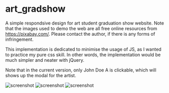 # art_gradshow
A simple respondsive design for art student graduation show website. Note that the images used to demo the web are all free online resources from https://pixabay.com/. Please contact the author, if there is any forms of infringement. 

This implementation is dedicated to minimise the usage of JS, as I wanted to practice my pure css skill. In other words, the implementation would be much simpler and neater with jQuery. 

Note that in the current version, only John Doe A is clickable, which will shows up the modal for the artist. 

![screenshot](https://i.imgur.com/LT6u2B8.png)
![screenshot](https://i.imgur.com/UlbBT7Q.png)
![screenshot](https://i.imgur.com/zlEsc7y.png)